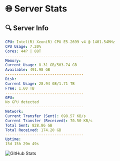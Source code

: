 # 🌐 Server Stats
## 🔍 Server Info
```yaml
CPU: Intel(R) Xeon(R) CPU E5-2699 v4 @ 1401.54MHz
CPU Usage: 7.20%
Cores: 44P | 88T
-----------------------------------
Memory:
Current Usage: 8.31 GB/503.74 GB
Available: 491.98 GB
-----------------------------------
Disk:
Current Usage: 28.94 GB/1.71 TB
Free: 1.60 TB
-----------------------------------
GPU:
No GPU detected
-----------------------------------
Network:
Current Transfer (Sent): 698.57 KB/s
Current Transfer (Received): 70.50 KB/s
Total Sent: 828.86 GB
Total Received: 174.20 GB
-----------------------------------
Uptime:
15d 15h 29m 49s
```
![GitHub Stats](https://img.shields.io/badge/Updated-2025-05-05_08:38:37-blue)